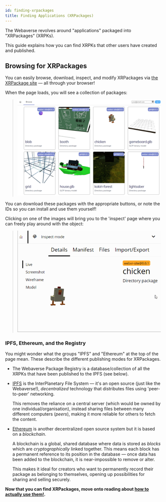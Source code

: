 ```yaml
---
id: finding-xrpackages
title: Finding Applications (XRPackages)
---
```


The Webaverse revolves around "applications" packaged into "XRPackages" (XRPKs).

This guide explains how you can find XRPKs that other users have created and published.

## Browsing for XRPackages

You can easily browse, download, inspect, and modify XRPackages via <a href="https://xrpackage.org/browse.html" target="_blank" rel="noopener noreferrer">the XRPackage site</a> &mdash; all through your browser!

When the page loads, you will see a collection of packages:

> ![XRPackage Browse page](/img/xrpackage-browse.png)

You can download these packages with the appropriate buttons, or note the IDs so you can install and use them yourself!

Clicking on one of the images will bring you to the 'inspect' page where you can freely play around with the object:

> ![XRPackage 'chicken' inspection](/img/chicken-inspect.gif)

### IPFS, Ethereum, and the Registry

You might wonder what the groups "IPFS" and "Ethereum" at the top of the page mean. These describe the different publishing modes for XRPackages.

- The Webaverse Package Registry is a database/collection of all the XRPKs that have been published to the IPFS (see below).

- <a href="https://ipfs.io/" target="_blank" rel="noopener noreferrer">IPFS</a> is the InterPlanetary File System &mdash; it's an open source (just like the Webaverse!), _decentralized_ technology that distributes files using 'peer-to-peer' networking.

  This removes the reliance on a central server (which would be owned by one individual/organisation), instead sharing files between many different computers (_peers_), making it more reliable for others to fetch the content.

- <a href="https://ethereum.org/" target="_blank" rel="noopener noreferrer">Ethereum</a> is another decentralized open source system but it is based on a _blockchain_.

  A blockchain is a global, shared database where data is stored as _blocks_ which are _cryptographically_ linked together. This means each block has a permanent reference to its position in the database &mdash; once data has been added to the blockchain, it is near-impossible to remove or alter.

  This makes it ideal for creators who want to permanently record their package as belonging to themselves, opening up possibilities for sharing and selling securely.

**Now that you can find XRPackages, move onto reading about [how to actually use them!](./2-using-xrpackages.md).**

